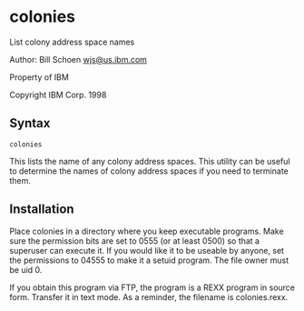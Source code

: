 # colonies

List colony address space names

Author: Bill Schoen <wjs@us.ibm.com>

Property of IBM

Copyright IBM Corp. 1998

## Syntax

    colonies

This lists the name of any colony address spaces. This utility can be useful to determine the names of colony address spaces if you need to terminate them.

## Installation

Place colonies in a directory where you keep executable programs. Make sure the permission bits are set to 0555 (or at least 0500) so that a superuser can execute it.  If you would like it to be   useable by anyone, set the permissions to 04555 to make it a setuid program.  The file owner must be uid 0.

If you obtain this program via FTP, the program is a REXX program in source form.  Transfer it in text mode.  As a reminder, the filename is colonies.rexx.
